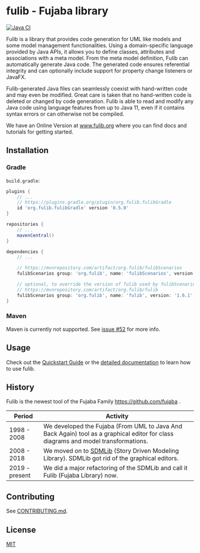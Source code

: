 # fulib - Fujaba library

[![Java CI](https://github.com/fujaba/fulib/workflows/Java%20CI/badge.svg)](https://github.com/fujaba/fulib/actions)

Fulib is a library that provides code generation for UML like models and some model management functionalities.
Using a domain-specific language provided by Java APIs, it allows you to define classes, attributes and associations with a meta model.
From the meta model definition, Fulib can automatically generate Java code.
The generated code ensures referential integrity and can optionally include support for property change listeners or JavaFX.

Fulib-generated Java files can seamlessly coexist with hand-written code and may even be modified.
Great care is taken that no hand-written code is deleted or changed by code generation.
Fulib is able to read and modify any Java code using language features from up to Java 11,
even if it contains syntax errors or can otherwise not be compiled.

We have an Online Version at www.fulib.org where you can find docs and tutorials for getting started.

## Installation

### Gradle

`build.gradle`:

```groovy
plugins {
    // ...
    // https://plugins.gradle.org/plugin/org.fulib.fulibGradle
    id 'org.fulib.fulibGradle' version '0.5.0'
}

repositories {
    // ...
    mavenCentral()
}

dependencies {
    // ...

    // https://mvnrepository.com/artifact/org.fulib/fulibScenarios
    fulibScenarios group: 'org.fulib', name: 'fulibScenarios', version: '1.7.0'

    // optional, to override the version of fulib used by fulibScenarios:
    // https://mvnrepository.com/artifact/org.fulib/fulib
    fulibScenarios group: 'org.fulib', name: 'fulib', version: '1.6.1'
}
```

### Maven

Maven is currently not supported.
See [issue #52](https://github.com/fujaba/fulib/issues/52) for more info.

## Usage

Check out the [Quickstart Guide](docs/quickstart/README.md) or the [detailed documentation](docs/README.md) to learn how to use fulib.

## History

Fulib is the newest tool of the Fujaba Family https://github.com/fujaba .

| Period | Activity |
| --- | --- |
| 1998 - 2008 | We developed the Fujaba (From UML to Java And Back Again) tool as a graphical editor for class diagrams and model transformations. |
| 2008 - 2018 | We moved on to [SDMLib](https://github.com/fujaba/SDMLib) (Story Driven Modeling Library). SDMLib got rid of the graphical editors. |
| 2019 - present | We did a major refactoring of the SDMLib and call it Fulib (Fujaba Library) now. |

## Contributing

See [CONTRIBUTING.md](CONTRIBUTING.md).

## License

[MIT](LICENSE.md)
